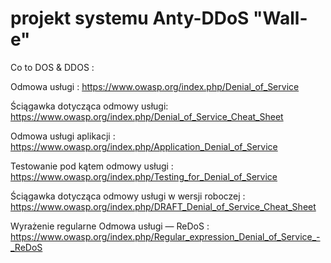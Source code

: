# projekt systemu Anty-DDoS "Wall-e"
Co to DOS & DDOS :

Odmowa usługi : https://www.owasp.org/index.php/Denial_of_Service

Ściągawka dotycząca odmowy usługi: https://www.owasp.org/index.php/Denial_of_Service_Cheat_Sheet

Odmowa usługi aplikacji : https://www.owasp.org/index.php/Application_Denial_of_Service

Testowanie pod kątem odmowy usługi : https://www.owasp.org/index.php/Testing_for_Denial_of_Service

Ściągawka dotycząca odmowy usługi w wersji roboczej : https://www.owasp.org/index.php/DRAFT_Denial_of_Service_Cheat_Sheet

Wyrażenie regularne Odmowa usługi — ReDoS : https://www.owasp.org/index.php/Regular_expression_Denial_of_Service_-_ReDoS
